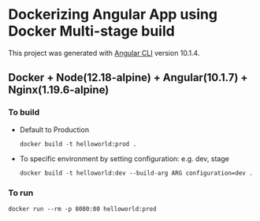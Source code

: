 # Dockerizing Angular App using Docker Multi-stage build

This project was generated with [Angular CLI](https://github.com/angular/angular-cli) version 10.1.4.

## Docker + Node(12.18-alpine) + Angular(10.1.7) + Nginx(1.19.6-alpine)

### To build

- Default to Production
    ```
    docker build -t helloworld:prod .
    ```

- To specific environment by setting configuration: e.g. dev, stage
    ```
    docker build -t helloworld:dev --build-arg ARG configuration=dev .
    ```

### To run

  ```
  docker run --rm -p 8080:80 helloworld:prod
  ```

